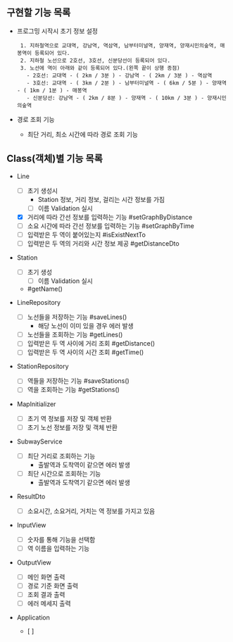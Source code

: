 ## 구현할 기능 목록

- 프로그밍 시작시 초기 정보 설정
    ```
     1. 지하철역으로 교대역, 강남역, 역삼역, 남부터미널역, 양재역, 양재시민의숲역, 매봉역이 등록되어 있다.
     2. 지하철 노선으로 2호선, 3호선, 신분당선이 등록되어 있다.
     3. 노선에 역이 아래와 같이 등록되어 있다.(왼쪽 끝이 상행 종점)
       - 2호선: 교대역 - ( 2km / 3분 ) - 강남역 - ( 2km / 3분 ) - 역삼역
       - 3호선: 교대역 - ( 3km / 2분 ) - 남부터미널역 - ( 6km / 5분 ) - 양재역 - ( 1km / 1분 ) - 매봉역
       - 신분당선: 강남역 - ( 2km / 8분 ) - 양재역 - ( 10km / 3분 ) - 양재시민의숲역
     ```

- 경로 조회 기능
  - 최단 거리, 최소 시간에 따라 경로 조회 기능

## Class(객체)별 기능 목록

- Line
  - [ ] 초기 생성시
    - Station 정보, 거리 정보, 걸리는 시간 정보를 가짐
    - [ ] 이름 Validation 실시
  - [x] 거리에 따라 간선 정보를 입력하는 기능 #setGraphByDistance
  - [ ] 소요 시간에 따라 간선 정보를 입력하는 기능 #setGraphByTime
  - [ ] 입력받은 두 역이 붙어있는지 #isExistNextTo
  - [ ] 입력받은 두 역의 거리와 시간 정보 제공 #getDistanceDto

- Station
  - [ ] 초기 생성
    - [ ] 이름 Validation 실시
  - #getName()

- LineRepository
  - [ ] 노선들을 저장하는 기능 #saveLines()
    - 해당 노선이 이미 있을 경우 에러 발생
  - [ ] 노선들을 조회하는 기능 #getLines()
  - [ ] 입력받은 두 역 사이에 거리 조회 #getDistance()
  - [ ] 입력받은 두 역 사이의 시간 조회 #getTime()

- StationRepository
    - [ ] 역들을 저장하는 기능 #saveStations()
    - [ ] 역을 조회하는 기능 #getStations()

- MapInitializer
  - [ ] 초기 역 정보를 저장 및 객체 반환
  - [ ] 초기 노선 정보를 저장 및 객체 반환

- SubwayService
  - [ ] 최단 거리로 조회하는 기능
    - 출발역과 도착역이 같으면 에러 발생
  - [ ] 최단 시간으로 조회하는 기능
    - 출발역과 도착역기 같으면 에러 발생

- ResultDto
  - [ ] 소요시간, 소요거리, 거치는 역 정보를 가지고 있음

- InputView
  - [ ] 숫자를 통해 기능을 선택함
  - [ ] 역 이름을 입력하는 기능

- OutputView
  - [ ] 메인 화면 출력
  - [ ] 경로 기준 화면 출력
  - [ ] 조회 결과 출력
  - [ ] 에러 메세지 출력

- Application
  - [ ] 